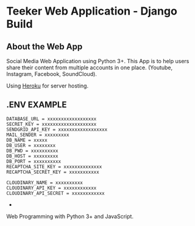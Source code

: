# Teeker Web Application - Django Build

## About the Web App
Social Media Web Application using Python 3+.
This App is to help users share their content from multiple accounts in one place. (Youtube, Instagram, Facebook, SoundCloud).

Using [Heroku](https://heroku.com) for server hosting.

## .ENV EXAMPLE
```TEXT 
DATABASE_URL = xxxxxxxxxxxxxxxxxx
SECRET_KEY = xxxxxxxxxxxxxxxxxxxx
SENDGRID_API_KEY = xxxxxxxxxxxxxxxxxx
MAIL_SENDER = xxxxxxxxx
DB_NAME = xxxxx
DB_USER = xxxxxxxx
DB_PWD = xxxxxxxxxx
DB_HOST = xxxxxxxxx
DB_PORT = xxxxxxxxxx
RECAPTCHA_SITE_KEY = xxxxxxxxxxxxxx
RECAPTCHA_SECRET_KEY = xxxxxxxxxxx

CLOUDINARY_NAME = xxxxxxxxxx
CLOUDINARY_API_KEY = xxxxxxxxxxxx
CLOUDINARY_API_SECRET = xxxxxxxxxxxx
```
-
Web Programming with Python 3+ and JavaScript.